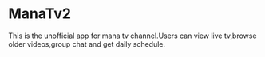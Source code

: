 # ManaTv2

This is the unofficial app for mana tv channel.Users can view live tv,browse older videos,group chat and get daily schedule.
